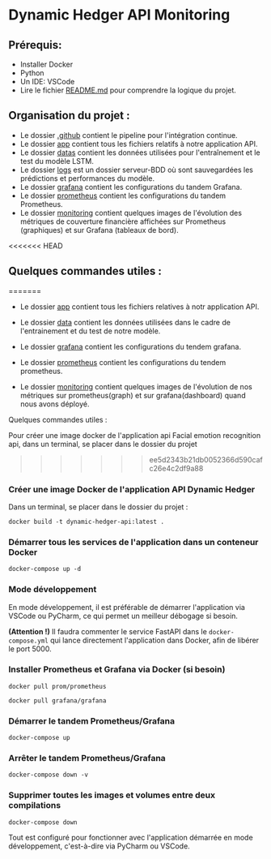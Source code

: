 # Dynamic Hedger API Monitoring

## Prérequis:
- Installer Docker
- Python
- Un IDE: VSCode
- Lire le fichier [README.md](README.md) pour comprendre la logique du projet.

## Organisation du projet :

- Le dossier [.github](.github) contient le pipeline pour l'intégration continue.
- Le dossier [app](app) contient tous les fichiers relatifs à notre application API.
- Le dossier [datas](datas) contient les données utilisées pour l'entraînement et le test du modèle LSTM.
- Le dossier [logs](logs) est un dossier serveur-BDD où sont sauvegardées les prédictions et performances du modèle.
- Le dossier [grafana](grafana) contient les configurations du tandem Grafana.
- Le dossier [prometheus](prometheus) contient les configurations du tandem Prometheus.
- Le dossier [monitoring](monitoring) contient quelques images de l'évolution des métriques de couverture financière affichées sur Prometheus (graphiques) et sur Grafana (tableaux de bord).

<<<<<<< HEAD
## Quelques commandes utiles :
=======
- Le dossier [app](app) contient tous les fichiers relatives à notr application API.

- Le dossier [data](data) contient les données utilisées dans le cadre de l'entrainement et du test de notre modèle.

- Le dossier [grafana](grafana) contient les configurations du tendem grafana.

- Le dossier [prometheus](prometheus) contient les configurations du tendem prometheus.

- Le dossier [monitoring](monitoring) contient quelques images de l'évolution de nos métriques sur prometheus(graph) et sur grafana(dashboard) quand nous avons déployé.

Quelques commandes utiles :

Pour créer une image docker de l'application api Facial emotion recognition api, dans un terminal, se placer dans le dossier du projet
>>>>>>> ee5d2343b21db0052366d590cafc26e4c2df9a88

### Créer une image Docker de l'application API Dynamic Hedger
Dans un terminal, se placer dans le dossier du projet :
```
docker build -t dynamic-hedger-api:latest .
```

### Démarrer tous les services de l'application dans un conteneur Docker
```
docker-compose up -d
```

### Mode développement
En mode développement, il est préférable de démarrer l'application via VSCode ou PyCharm, ce qui permet un meilleur débogage si besoin.

**(Attention !)** Il faudra commenter le service FastAPI dans le `docker-compose.yml` qui lance directement l'application dans Docker, afin de libérer le port 5000.

### Installer Prometheus et Grafana via Docker (si besoin)
```
docker pull prom/prometheus
```
```
docker pull grafana/grafana
```

### Démarrer le tandem Prometheus/Grafana
```
docker-compose up
```

### Arrêter le tandem Prometheus/Grafana
```
docker-compose down -v
```

### Supprimer toutes les images et volumes entre deux compilations
```
docker-compose down
```

Tout est configuré pour fonctionner avec l'application démarrée en mode développement, c'est-à-dire via PyCharm ou VSCode.

